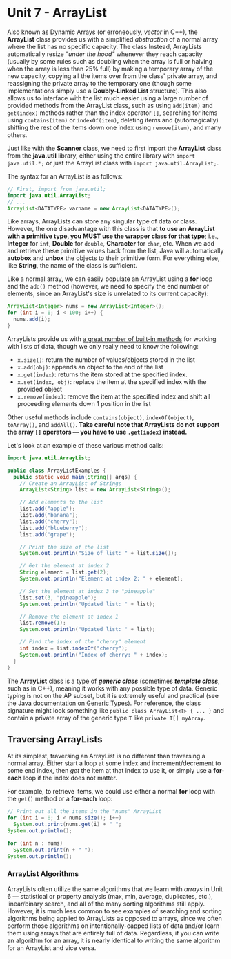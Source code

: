 # Unit 7 - ArrayList
Also known as Dynamic Arrays (or erroneously, *vector* in C++), the **ArrayList** class provides us with a simplified *abstraction* of a normal array where the list has no specific capacity. The class  Instead, ArrayLists automatically resize *"under the hood"* whenever they reach capacity (usually by some rules such as doubling when the array is full or halving when the array is less than 25% full) by making a temporary array of the new capacity, copying all the items over from the class' private array, and reassigning the private array to the temporary one (though some implementations simply use a **Doubly-Linked List** structure). This also allows us to interface with the list much easier using a large number of provided methods from the ArrayList class, such as using `add(item)` and `get(index)` methods rather than the index operator `[]`, searching for items using `contains(item)` or `indexOf(item)`, deleting items and (automagically) shifting the rest of the items down one index using `remove(item)`, and many others.

Just like with the **Scanner** class, we need to first import the **ArrayList** class from the **java.util** library, either using the entire library with ``import java.util.*;`` or just the ArrayList class with ``import java.util.ArrayList;``.

The syntax for an ArrayList is as follows:
```java
// First, import from java.util;
import java.util.ArrayList;
// ...
ArrayList<DATATYPE> varname = new ArrayList<DATATYPE>();
```
Like arrays, ArrayLists can store any singular type of data or class. However, the one disadvantage with this class is that **to use an ArrayList with a primitive type, you __MUST__ use the wrapper class for that type**; i.e., **Integer** for `int`, **Double** for `double`, **Character** for `char`, etc. When we add and retrieve these primitive values back from the list, Java will automatically **autobox** and **unbox** the objects to their primitive form. For everything else, like **String**, the name of the class is sufficient.

Like a normal array, we can easily populate an ArrayList using a **for** loop and the `add()` method (however, we need to specify the end number of elements, since an ArrayList's size is unrelated to its current capacity):
```java
ArrayList<Integer> nums = new ArrayList<Integer>();
for (int i = 0; i < 100; i++) {
  nums.add(i);
}
```

ArrayLists provide us with [a great number of built-in methods](https://docs.oracle.com/javase/8/docs/api/java/util/ArrayList.html) for working with lists of data, though we only really need to know the following:
* `x.size()`: return the number of values/objects stored in the list
* `x.add(obj)`: appends an object to the end of the list
* `x.get(index)`: returns the item stored at the specified index.
* `x.set(index, obj)`: replace the item at the specified index with the provided object
* `x.remove(index)`: remove the item at the specified index and shift all proceeding elements down 1 position in the list

Other useful methods include `contains(object)`, `indexOf(object)`, `toArray()`, and `addAll()`. **Take careful note that ArrayLists do not support the array `[]` operators — you have to use `.get(index)` instead.**

Let's look at an example of these various method calls:
```java
import java.util.ArrayList;

public class ArrayListExamples {
  public static void main(String[] args) {
    // Create an ArrayList of Strings
    ArrayList<String> list = new ArrayList<String>();

    // Add elements to the list
    list.add("apple");
    list.add("banana");
    list.add("cherry");
    list.add("blueberry");
    list.add("grape");

    // Print the size of the list
    System.out.println("Size of list: " + list.size());

    // Get the element at index 2
    String element = list.get(2);
    System.out.println("Element at index 2: " + element);

    // Set the element at index 3 to "pineapple"
    list.set(3, "pineapple");
    System.out.println("Updated list: " + list);

    // Remove the element at index 1
    list.remove(1);
    System.out.println("Updated list: " + list);

    // Find the index of the "cherry" element
    int index = list.indexOf("cherry");
    System.out.println("Index of cherry: " + index);
  }
}
```

The **ArrayList** class is a type of ***generic class*** (sometimes ***template class***, such as in C++), meaning it works with any possible type of data. Generic typing is not on the AP subset, but it is extremely useful and practical (see the [Java documentation on Generic Types](https://docs.oracle.com/javase/tutorial/java/generics/types.html)). For reference, the class signature might look something like `public class ArrayList<T> { ... }` and contain a private array of the generic type `T` like `private T[] myArray`.

## Traversing ArrayLists
At its simplest, traversing an ArrayList is no different than traversing a normal array. Either start a loop at some index and increment/decrement to some end index, then *get* the item at that index to use it, or simply use a **for-each** loop if the index does not matter.

For example, to retrieve items, we could use either a normal **for** loop with the `get()` method or a **for-each** loop:
```java
// Print out all the items in the "nums" ArrayList
for (int i = 0; i < nums.size(); i++)
  System.out.print(nums.get(i) + " ";
System.out.println();

for (int n : nums)
  System.out.print(n + " ");
System.out.println();
```

### ArrayList Algorithms
ArrayLists often utilize the same algorithms that we learn with *arrays* in Unit 6 — statistical or property analysis (max, min, average, duplicates, etc.), linear/binary search, and all of the many sorting algorithms still apply. However, it is much less common to see examples of searching and sorting algorithms being applied to ArrayLists as opposed to arrays, since we often perform those algorithms on intentionally-capped lists of data and/or learn them using arrays that are entirely full of data. Regardless, if you can write an algorithm for an array, it is nearly identical to writing the same algorithm for an ArrayList and vice versa.
